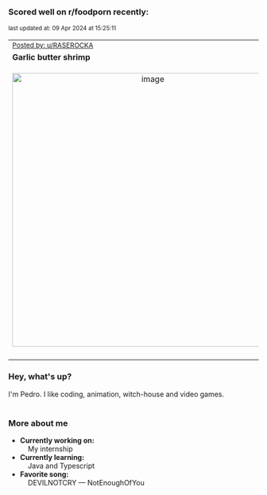 ### Scored well on r/foodporn recently:

<p align="left"><sub>last updated at: 09 Apr 2024 at 15:25:11</sub></p>

|   |
| --- |
| <sub>[Posted by: u/RASEROCKA][source]</sub> |
| **Garlic butter shrimp** | 
|<p align="center"> <img alt="image" src="https://i.redd.it/un292h3ktfsc1.png" width="550" /> </p>|
|   |

### Hey, what's up?

I'm Pedro. I like coding, animation, witch-house and video games.<br><br>

### More about me
- **Currently working on:**  
&nbsp;&nbsp;&nbsp;&nbsp;My internship
- **Currently learning:**  
&nbsp;&nbsp;&nbsp;&nbsp;Java and Typescript
- **Favorite song:**  
&nbsp;&nbsp;&nbsp;&nbsp;DEVILNOTCRY — NotEnoughOfYou<br><br>

  



  
  
  
[linkedin]: https://linkedin.com/in/pedro-h-r-gomes-8a487b14a/
[gmail]: mailto:pilique11@gmail.com
[source]: https://reddit.com/r/FoodPorn/comments/1bvjicj/garlic_butter_shrimp/
[redditAPI]: https://www.reddit.com/dev/api/